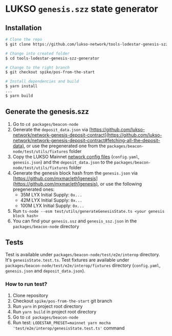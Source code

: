# LUKSO `genesis.szz` state generator

## Installation

```bash
# Clone the repo
$ git clone https://github.com/lukso-network/tools-lodestar-genesis-szz-generator.git

# Change into created folder
$ cd tools-lodestar-genesis-szz-generator

# Change to the right branch
$ git checkout spike/pos-from-the-start

# Install dependencies and build
$ yarn install
...
$ yarn build
```

## Generate the genesis.szz
1. Go to `cd packages/beacon-node`
2. Generate the `deposit_data.json` via [https://github.com/lukso-network/network-genesis-deposit-contract](https://github.com/lukso-network/network-genesis-deposit-contract#fetching-all-the-deposit-data), or use the pregenerated one from the `packages/beacon-node/test/utils/fixtures` folder
2. Copy the LUKSO Mainnet [network config files](https://github.com/lukso-network/network-configs/tree/main/mainnet/shared) (`config.yaml`, `genesis.json`) and the `deposit_data.json` to the `packages/beacon-node/test/utils/fixtures` folder
3. Generate the genesis block hash from the `genesis.json` via [https://github.com/mxmar/eth1genesis](https://github.com/mxmar/eth1genesis), or use the following pregenerated ones:
    - 35M LYX Initial Supply: `0x...`
    - 42M LYX Initial Supply: `0x...`
    - 100M LYX Initial Supply: `0x...`
4. Run `ts-node --esm test/utils/generateGenesisState.ts <your genesis block hash>`
5. You can find your `genesis.ssz` and `genesis_ssz.json` in the `packages/beacon-node` directory

## Tests

Test is available under `packages/beacon-node/test/e2e/interop` directory. It's `genesisState.test.ts`.
Test fixtures are available under `packages/beacon-node/test/e2e/interop/fixtures` directory (`config.yaml`, `genesis.json` and `deposit_data.json`).

### How to run test?

1. Clone repository
2. Checkout `spike/pos-from-the-start` git branch
3. Run `yarn` in project root directory
4. Run `yarn build` in project root directory
5. Go to `cd packages/beacon-node`
6. Run test: `LODESTAR_PRESET=mainnet yarn mocha 'test/e2e/interop/genesisState.test.ts'` command
